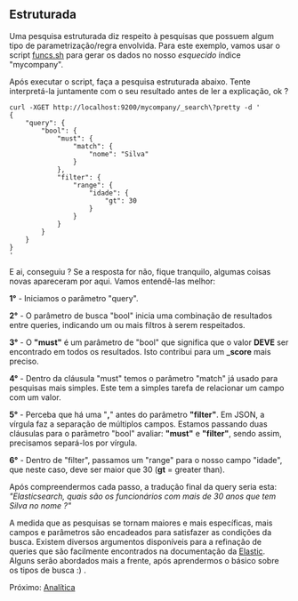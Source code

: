 ## Estruturada

Uma pesquisa estruturada diz respeito à pesquisas que possuem algum tipo de parametrização/regra envolvida. Para este exemplo, vamos usar o script [funcs.sh](/scripts/funcs.sh) para gerar os dados no nosso _esquecido_ índice "mycompany".

Após executar o script, faça a pesquisa estruturada abaixo. Tente interpretá-la juntamente com o seu resultado antes de ler a explicação, ok ?

```
curl -XGET http://localhost:9200/mycompany/_search\?pretty -d '
{
	"query": {
		"bool": {
			"must": {
				"match": {
					"nome": "Silva"
				}
			},
			"filter": {
				"range": {
					"idade": {
						"gt": 30
					}
				}
			}
		}
	}
}
'
```

E ai, conseguiu ? Se a resposta for não, fique tranquilo, algumas coisas novas apareceram por aqui. Vamos entendê-las melhor:

__1°__ - Iniciamos o parâmetro "query".

__2°__ - O parâmetro de busca "bool" inicia uma combinação de resultados entre queries, indicando um ou mais filtros à serem respeitados.

__3°__ - O **"must"** é um parâmetro de "bool" que significa que o valor __DEVE__ ser encontrado em todos os resultados. Isto contribui para um **_score** mais preciso.

__4°__ - Dentro da cláusula "must" temos o parâmetro "match" já usado para pesquisas mais simples. Este tem a simples tarefa de relacionar um campo com um valor.

__5°__ - Perceba que há uma "**,**" antes do parâmetro **"filter"**. Em JSON, a vírgula faz a separação de múltiplos campos. Estamos passando duas cláusulas para o parâmetro "bool" avaliar: **"must"** e **"filter"**, sendo assim, precisamos separá-los por vírgula.

__6°__ - Dentro de "filter", passamos um "range" para o nosso campo "idade", que neste caso, deve ser maior que 30 (**gt** = greater than).

Após compreendermos cada passo, a tradução final da query seria esta:
_"Elasticsearch, quais são os funcionários com mais de 30 anos que tem Silva no nome ?"_

A medida que as pesquisas se tornam maiores e mais específicas, mais campos e parâmetros são encadeados para satisfazer as condições da busca. Existem diversos argumentos disponíveis para a refinação de queries que são facilmente encontrados na documentação da [Elastic](https://www.elastic.co/guide/index.html). Alguns serão abordados mais a frente, após aprendermos o básico sobre os tipos de busca :) .

Próximo: [Analítica](/pages/analytics.md)

